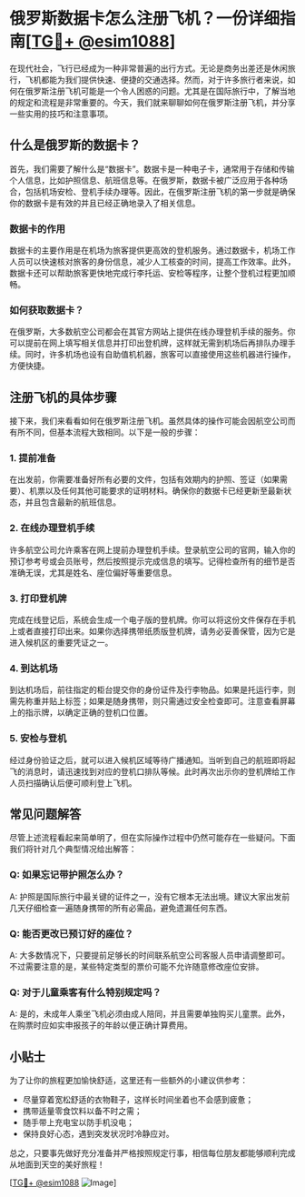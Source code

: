 # 俄罗斯数据卡怎么注册飞机？一份详细指南[[TG💪+ @esim1088](https://t.me/s/esim1088)]

在现代社会，飞行已经成为一种非常普遍的出行方式。无论是商务出差还是休闲旅行，飞机都能为我们提供快速、便捷的交通选择。然而，对于许多旅行者来说，如何在俄罗斯注册飞机可能是一个令人困惑的问题。尤其是在国际旅行中，了解当地的规定和流程是非常重要的。今天，我们就来聊聊如何在俄罗斯注册飞机，并分享一些实用的技巧和注意事项。

## 什么是俄罗斯的数据卡？

首先，我们需要了解什么是“数据卡”。数据卡是一种电子卡，通常用于存储和传输个人信息，比如护照信息、航班信息等。在俄罗斯，数据卡被广泛应用于各种场合，包括机场安检、登机手续办理等。因此，在俄罗斯注册飞机的第一步就是确保你的数据卡是有效的并且已经正确地录入了相关信息。

### 数据卡的作用

数据卡的主要作用是在机场为旅客提供更高效的登机服务。通过数据卡，机场工作人员可以快速核对旅客的身份信息，减少人工核查的时间，提高工作效率。此外，数据卡还可以帮助旅客更快地完成行李托运、安检等程序，让整个登机过程更加顺畅。

### 如何获取数据卡？

在俄罗斯，大多数航空公司都会在其官方网站上提供在线办理登机手续的服务。你可以提前在网上填写相关信息并打印出登机牌，这样就无需到机场后再排队办理手续。同时，许多机场也设有自助值机机器，旅客可以直接使用这些机器进行操作，方便快捷。

## 注册飞机的具体步骤

接下来，我们来看看如何在俄罗斯注册飞机。虽然具体的操作可能会因航空公司而有所不同，但基本流程大致相同。以下是一般的步骤：

### 1. 提前准备

在出发前，你需要准备好所有必要的文件，包括有效期内的护照、签证（如果需要）、机票以及任何其他可能要求的证明材料。确保你的数据卡已经更新至最新状态，并且包含最新的航班信息。

### 2. 在线办理登机手续

许多航空公司允许乘客在网上提前办理登机手续。登录航空公司的官网，输入你的预订参考号或会员账号，然后按照提示完成信息的填写。记得检查所有的细节是否准确无误，尤其是姓名、座位偏好等重要信息。

### 3. 打印登机牌

完成在线登记后，系统会生成一个电子版的登机牌。你可以将这份文件保存在手机上或者直接打印出来。如果你选择携带纸质版登机牌，请务必妥善保管，因为它是进入候机区的重要凭证之一。

### 4. 到达机场

到达机场后，前往指定的柜台提交你的身份证件及行李物品。如果是托运行李，则需先称重并贴上标签；如果是随身携带，则只需通过安全检查即可。注意查看屏幕上的指示牌，以确定正确的登机口位置。

### 5. 安检与登机

经过身份验证之后，就可以进入候机区域等待广播通知。当听到自己的航班即将起飞的消息时，请迅速找到对应的登机口排队等候。此时再次出示你的登机牌给工作人员扫描确认后便可顺利登上飞机。

## 常见问题解答

尽管上述流程看起来简单明了，但在实际操作过程中仍然可能存在一些疑问。下面我们将针对几个典型情况给出解答：

### Q: 如果忘记带护照怎么办？
A: 护照是国际旅行中最关键的证件之一，没有它根本无法出境。建议大家出发前几天仔细检查一遍随身携带的所有必需品，避免遗漏任何东西。

### Q: 能否更改已预订好的座位？
A: 大多数情况下，只要提前足够长的时间联系航空公司客服人员申请调整即可。不过需要注意的是，某些特定类型的票价可能不允许随意修改座位安排。

### Q: 对于儿童乘客有什么特别规定吗？
A: 是的，未成年人乘坐飞机必须由成人陪同，并且需要单独购买儿童票。此外，在购票时应如实申报孩子的年龄以便正确计算费用。

## 小贴士

为了让你的旅程更加愉快舒适，这里还有一些额外的小建议供参考：

- 尽量穿着宽松舒适的衣物鞋子，这样长时间坐着也不会感到疲惫；
- 携带适量零食饮料以备不时之需；
- 随手带上充电宝以防手机没电；
- 保持良好心态，遇到突发状况时冷静应对。

总之，只要事先做好充分准备并严格按照规定行事，相信每位朋友都能够顺利完成从地面到天空的美好旅程！

[[TG💪+ @esim1088](https://t.me/s/esim1088) ![Image](https://i.postimg.cc/4NQfJmqS/Snipaste-2025-05-13-00-14-12.png)]